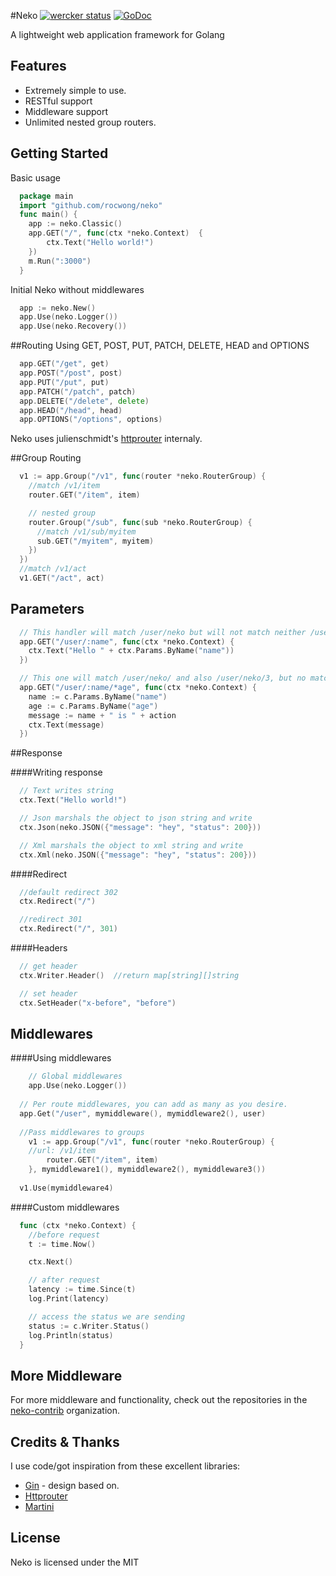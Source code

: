 #Neko [![wercker status](https://app.wercker.com/status/2ab4b79cf2d418606e884c5d98d1ec0d/s "wercker status")](https://app.wercker.com/project/bykey/2ab4b79cf2d418606e884c5d98d1ec0d) [![GoDoc](https://godoc.org/github.com/rocwong/neko?status.svg)](https://godoc.org/github.com/rocwong/neko)

A lightweight web application framework for Golang

## Features

* Extremely simple to use.
* RESTful support
* Middleware support
* Unlimited nested group routers.

## Getting Started
Basic usage
~~~go
  package main
  import "github.com/rocwong/neko"
  func main() {
    app := neko.Classic()
    app.GET("/", func(ctx *neko.Context)  {
        ctx.Text("Hello world!")
    })
    m.Run(":3000")
  }
~~~
Initial Neko without middlewares
~~~go
  app := neko.New()
  app.Use(neko.Logger())
  app.Use(neko.Recovery())
~~~

##Routing
Using GET, POST, PUT, PATCH, DELETE, HEAD and OPTIONS
~~~go
  app.GET("/get", get)
  app.POST("/post", post)
  app.PUT("/put", put)
  app.PATCH("/patch", patch)
  app.DELETE("/delete", delete)
  app.HEAD("/head", head)
  app.OPTIONS("/options", options)
~~~
Neko uses julienschmidt's [httprouter](https://github.com/julienschmidt/httprouter) internaly.


##Group Routing
~~~go
  v1 := app.Group("/v1", func(router *neko.RouterGroup) {
    //match /v1/item
    router.GET("/item", item)

    // nested group
    router.Group("/sub", func(sub *neko.RouterGroup) {
      //match /v1/sub/myitem
      sub.GET("/myitem", myitem)
    })
  })
  //match /v1/act
  v1.GET("/act", act)
~~~

## Parameters
~~~go
  // This handler will match /user/neko but will not match neither /user/ or /user
  app.GET("/user/:name", func(ctx *neko.Context) {
    ctx.Text("Hello " + ctx.Params.ByName("name"))
  })

  // This one will match /user/neko/ and also /user/neko/3, but no match /user/neko
  app.GET("/user/:name/*age", func(ctx *neko.Context) {
    name := c.Params.ByName("name")
    age := c.Params.ByName("age")
    message := name + " is " + action
    ctx.Text(message)
  })
~~~

##Response

####Writing response
~~~go
  // Text writes string
  ctx.Text("Hello world!")

  // Json marshals the object to json string and write
  ctx.Json(neko.JSON({"message": "hey", "status": 200}))

  // Xml marshals the object to xml string and write
  ctx.Xml(neko.JSON({"message": "hey", "status": 200}))
~~~

####Redirect
~~~go
  //default redirect 302
  ctx.Redirect("/")

  //redirect 301
  ctx.Redirect("/", 301)
~~~

####Headers
~~~go
  // get header
  ctx.Writer.Header()  //return map[string][]string

  // set header
  ctx.SetHeader("x-before", "before")
~~~

## Middlewares

####Using middlewares
~~~go
	// Global middlewares
	app.Use(neko.Logger())
    
  // Per route middlewares, you can add as many as you desire.
  app.Get("/user", mymiddleware(), mymiddleware2(), user)
    
  //Pass middlewares to groups
	v1 := app.Group("/v1", func(router *neko.RouterGroup) {
    //url: /v1/item
		router.GET("/item", item)
	}, mymiddleware1(), mymiddleware2(), mymiddleware3())
    
  v1.Use(mymiddleware4)
~~~

####Custom middlewares
~~~go
  func (ctx *neko.Context) {
    //before request
    t := time.Now()

    ctx.Next()

    // after request
    latency := time.Since(t)
    log.Print(latency)

    // access the status we are sending
    status := c.Writer.Status()
    log.Println(status)
  }
~~~

## More Middleware
For more middleware and functionality, check out the repositories in the  [neko-contrib](https://github.com/neko-contrib) organization.

## Credits & Thanks
I use code/got inspiration from these excellent libraries:

*  [Gin](https://github.com/gin-gonic/gin) - design based on.
*  [Httprouter](https://github.com/julienschmidt/httprouter)
*  [Martini](https://github.com/go-martini/martini)


## License
Neko is licensed under the MIT